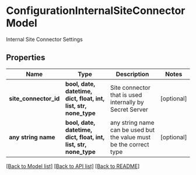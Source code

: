 # ConfigurationInternalSiteConnectorModel

Internal Site Connector Settings

## Properties
Name | Type | Description | Notes
------------ | ------------- | ------------- | -------------
**site_connector_id** | **bool, date, datetime, dict, float, int, list, str, none_type** | Site connector that is used internally by Secret Server | [optional] 
**any string name** | **bool, date, datetime, dict, float, int, list, str, none_type** | any string name can be used but the value must be the correct type | [optional]

[[Back to Model list]](../README.md#documentation-for-models) [[Back to API list]](../README.md#documentation-for-api-endpoints) [[Back to README]](../README.md)


